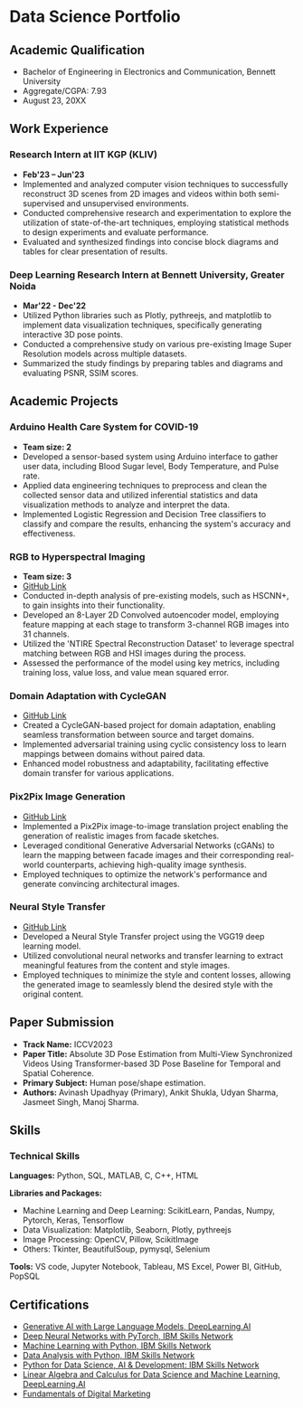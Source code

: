 # Data Science Portfolio

## Academic Qualification

- Bachelor of Engineering in Electronics and Communication, Bennett University
- Aggregate/CGPA: 7.93
- August 23, 20XX

## Work Experience

### Research Intern at IIT KGP (KLIV)
- **Feb'23 – Jun'23**
- Implemented and analyzed computer vision techniques to successfully reconstruct 3D scenes from 2D images and videos within both semi-supervised and unsupervised environments.
- Conducted comprehensive research and experimentation to explore the utilization of state-of-the-art techniques, employing statistical methods to design experiments and evaluate performance.
- Evaluated and synthesized findings into concise block diagrams and tables for clear presentation of results.

### Deep Learning Research Intern at Bennett University, Greater Noida
- **Mar'22 - Dec'22**
- Utilized Python libraries such as Plotly, pythreejs, and matplotlib to implement data visualization techniques, specifically generating interactive 3D pose points.
- Conducted a comprehensive study on various pre-existing Image Super Resolution models across multiple datasets.
- Summarized the study findings by preparing tables and diagrams and evaluating PSNR, SSIM scores.

## Academic Projects

### Arduino Health Care System for COVID-19
- **Team size: 2**
- Developed a sensor-based system using Arduino interface to gather user data, including Blood Sugar level, Body Temperature, and Pulse rate.
- Applied data engineering techniques to preprocess and clean the collected sensor data and utilized inferential statistics and data visualization methods to analyze and interpret the data.
- Implemented Logistic Regression and Decision Tree classifiers to classify and compare the results, enhancing the system's accuracy and effectiveness.

### RGB to Hyperspectral Imaging
- **Team size: 3**
- [GitHub Link](https://github.com/jasmeetsingh-028/RGB2HSI)
- Conducted in-depth analysis of pre-existing models, such as HSCNN+, to gain insights into their functionality.
- Developed an 8-Layer 2D Convolved autoencoder model, employing feature mapping at each stage to transform 3-channel RGB images into 31 channels.
- Utilized the 'NTIRE Spectral Reconstruction Dataset' to leverage spectral matching between RGB and HSI images during the process.
- Assessed the performance of the model using key metrics, including training loss, value loss, and value mean squared error.

### Domain Adaptation with CycleGAN
- [GitHub Link](https://github.com/jasmeetsingh-028/Domain-Adaptation-using-Cycle-GAN)
- Created a CycleGAN-based project for domain adaptation, enabling seamless transformation between source and target domains.
- Implemented adversarial training using cyclic consistency loss to learn mappings between domains without paired data.
- Enhanced model robustness and adaptability, facilitating effective domain transfer for various applications.

### Pix2Pix Image Generation
- [GitHub Link](https://github.com/jasmeetsingh-028/Pix2Pix-Conditional-GAN)
- Implemented a Pix2Pix image-to-image translation project enabling the generation of realistic images from facade sketches.
- Leveraged conditional Generative Adversarial Networks (cGANs) to learn the mapping between facade images and their corresponding real-world counterparts, achieving high-quality image synthesis.
- Employed techniques to optimize the network's performance and generate convincing architectural images.

### Neural Style Transfer
- [GitHub Link](https://github.com/jasmeetsingh-028/Neural-Style-Transfer-using-VGG19)
- Developed a Neural Style Transfer project using the VGG19 deep learning model.
- Utilized convolutional neural networks and transfer learning to extract meaningful features from the content and style images.
- Employed techniques to minimize the style and content losses, allowing the generated image to seamlessly blend the desired style with the original content.

## Paper Submission

- **Track Name:** ICCV2023
- **Paper Title:** Absolute 3D Pose Estimation from Multi-View Synchronized Videos Using Transformer-based 3D Pose Baseline for Temporal and Spatial Coherence.
- **Primary Subject:** Human pose/shape estimation.
- **Authors:** Avinash Upadhyay (Primary), Ankit Shukla, Udyan Sharma, Jasmeet Singh, Manoj Sharma.

## Skills

### Technical Skills

**Languages:** Python, SQL, MATLAB, C, C++, HTML

**Libraries and Packages:**
- Machine Learning and Deep Learning: ScikitLearn, Pandas, Numpy, Pytorch, Keras, Tensorflow
- Data Visualization: Matplotlib, Seaborn, Plotly, pythreejs
- Image Processing: OpenCV, Pillow, ScikitImage
- Others: Tkinter, BeautifulSoup, pymysql, Selenium

**Tools:** VS code, Jupyter Notebook, Tableau, MS Excel, Power BI, GitHub, PopSQL

## Certifications

- [Generative AI with Large Language Models, DeepLearning.AI](https://www.coursera.org/account/accomplishments/certificate/88MEFQ899ULZ)
- [Deep Neural Networks with PyTorch, IBM Skills Network](https://www.coursera.org/account/accomplishments/certificate/CB989Z4XBX89)
- [Machine Learning with Python, IBM Skills Network](https://www.coursera.org/account/accomplishments/certificate/Z739WSH27AJZ)
- [Data Analysis with Python, IBM Skills Network](https://www.coursera.org/account/accomplishments/certificate/EMQ7PMJH9BDT)
- [Python for Data Science, AI & Development: IBM Skills Network](https://www.coursera.org/account/accomplishments/certificate/ZYKWA5GHHX84)
- [Linear Algebra and Calculus for Data Science and Machine Learning, DeepLearning.AI](https://www.coursera.org/account/accomplishments/certificate/42ATLQANHFK3)
- [Fundamentals of Digital Marketing](https://www.coursera.org/account/accomplishments/certificate/95WAVFKAGDQZ)

